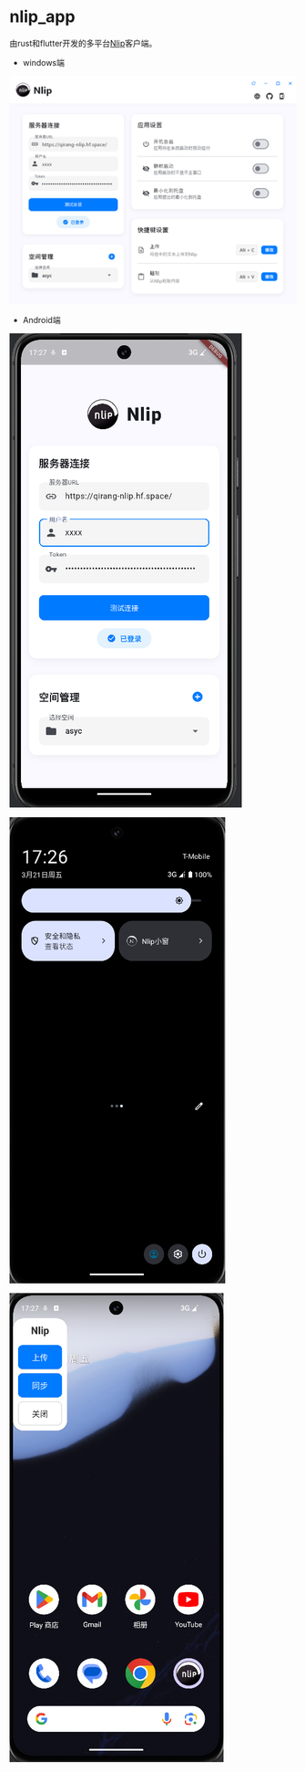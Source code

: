 # nlip_app

由rust和flutter开发的多平台[Nlip](https://github.com/QirangMilco/nlip)客户端。

* windows端

![windows_main](doc/windows_main.png "客户端界面")

* Android端

![andorid_main](doc/android_main.png "App界面")

![android_tile](doc/android_tile.png "磁贴")

![android_floating_window](doc/android_floating_window.png "浮窗")